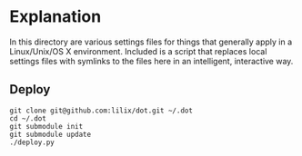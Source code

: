 Explanation
===========

In this directory are various settings files for things that generally apply in
a Linux/Unix/OS X environment. Included is a script that replaces local settings
files with symlinks to the files here in an intelligent, interactive way.

Deploy
------

	git clone git@github.com:lilix/dot.git ~/.dot
	cd ~/.dot
	git submodule init
	git submodule update
	./deploy.py
